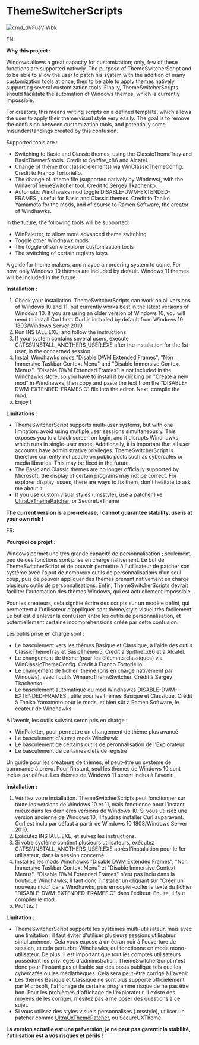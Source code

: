 # ThemeSwitcherScripts

![cmd_dVFuaVIWbk](https://user-images.githubusercontent.com/100134023/177014021-419b31c8-3530-4850-bdc6-c7009c575cad.png)

EN:

**Why this project :**

Windows allows a great capacity for customization; only, few of these functions are supported natively. The purpose of ThemeSwitcherScript and to be able to allow the user to patch his system with the addition of many customization tools at once, then to be able to apply themes natively supporting several customization tools.
Finally, ThemeSwitcherScripts should facilitate the automation of Windows themes, which is currently impossible.

For creators, this means writing scripts on a defined template, which allows the user to apply their theme/visual style very easily. The goal is to remove the confusion between customization tools, and potentially some misunderstandings created by this confusion.

Supported tools are :
- Switching to Basic and Classic themes, using the ClassicThemeTray and BasicThemer5 tools. Credit to Spitfire_x86 and Alcatel.
- Change of theme (for classic elements) via WinClassicThemeConfig. Credit to Franco Tortoriello.
- The change of .theme file (supported natively by Windows), with the WinaeroThemeSwitcher tool. Credit to Sergey Tkachenko.
- Automatic Windhawks mod toggle DISABLE-DWM-EXTENDED-FRAMES., useful for Basic and Classic themes. Credit to Taniko Yamamoto for the mods, and of course to Ramen Software, the creator of Windhawks.

In the future, the following tools will be supported:
- WinPaletter, to allow more advanced theme switching
- Toggle other Windhawk mods
- The toggle of some Explorer customization tools
- The switching of certain registry keys

A guide for theme makers, and maybe an ordering system to come.
For now, only Windows 10 themes are included by default. Windows 11 themes will be included in the future.

**Installation :**

1. Check your installation. ThemeSwitcherScripts can work on all versions of Windows 10 and 11, but currently works best in the latest versions of Windows 10. If you are using an older version of Windows 10, you will need to install Curl first. Curl is included by default from Windows 10 1803/Windows Server 2019.
2. Run INSTALL.EXE, and follow the instructions.
3. If your system contains several users, execute C:\TSS\INSTALL_ANOTHERS_USER.EXE after the installation for the 1st user, in the concerned session.
4. Install Windhawks mods "Disable DWM Extended Frames", "Non Immersive Taskbar Context Menu" and "Disable Immersive Context Menus". "Disable DWM Extended Frames" is not included in the Windhawks store, so you have to install it by clicking on "Create a new mod" in Windhawks, then copy and paste the text from the "DISABLE-DWM-EXTENDED-FRAMES.C" file into the editor. Next, compile the mod.
6. Enjoy !

**Limitations :**

- ThemeSwitcherScript supports multi-user systems, but with one limitation: avoid using multiple user sessions simultaneously. This exposes you to a black screen on login, and it disrupts Windhawks, which runs in single-user mode. Additionally, it is important that all user accounts have administrative privileges. ThemeSwitcherScript is therefore currently not usable on public posts such as cybercafés or media libraries. This may be fixed in the future.
- The Basic and Classic themes are no longer officially supported by Microsoft, the display of certain programs may not be correct. For explorer display issues, there are ways to fix them, don't hesitate to ask me about it.
- If you use custom visual styles (.msstyle), use a patcher like [UltraUxThemePatcher](https://mhoefs.eu/software_uxtheme.php?lang=en), or SecureUxTheme

**The current version is a pre-release, I cannot guarantee stability, use is at your own risk !**

FR:

**Pourquoi ce projet :**

Windows permet une très grande capacité de personnalisation ; seulement, peu de ces fonctions sont prise en charge nativement. Le but de ThemeSwitcherScript et de pouvoir permettre à l'utilisateur de patcher son système avec l'ajout de nombreux outils de personnalisations d'un seul coup, puis de pouvoir appliquer des thèmes prenant nativement en charge plusieurs outils de personnalisations.
Enfin, ThemeSwitcherScripts devrait faciliter l'automation des thèmes Windows, qui est actuellement impossible.

Pour les créateurs, cela signifie écrire des scripts sur un modèle défini, qui permettent à l'utilisateur d'appliquer sont thème/style visuel très facilement. Le but est d'enlever la confusion entre les outils de personnalisation, et potentiellement certaine incompréhensions créée par cette confusion.

Les outils prise en charge sont :
- Le basculement vers les thèmes Basique et Classique, à l'aide des outils ClassicThemeTray et BasicThemer5. Crédit à  Spitfire_x86 et à Alcatel.
- Le changement de thème (pour les éléemnts classiques) via WinClassicThemeConfig. Crédit à Franco Tortoriello.
- Le changement de fichier .theme (pris en charge nativement par Windows), avec l'outils WinaeroThemeSwitcher. Crédit à Sergey Tkachenko.
- Le basculement automatique du mod Windhawks DISABLE-DWM-EXTENDED-FRAMES., utile pour les thèmes Basique et Classique. Crédit à Taniko Yamamoto pour le mods, et bien sûr à  Ramen Software, le céateur de Windhawks.

A l'avenir, les outils suivant seron pris en charge :
- WinPaletter, pour permettre un changement de thème plus avancé
- Le basculement d'autres mods Windhawk
- Le basculement de certains outils de peronnalisation de l'Explorateur
- Le basculement de certaines clefs de registre

Un guide pour les créateurs de thèmes, et peut-être un système de commande à prévu.
Pour l'instant, seul les thèmes de Windows 10 sont inclus par défaut. Les thèmes de Windows 11 seront inclus à l'avenir.

**Installation :**

1. Vérifiez votre installation. ThemeSwitcherScripts peut fonctionner sur toute les versions de Windows 10 et 11, mais fonctionne pour l'instant mieux dans les dernières versions de Windows 10. Si vous utilisez une version ancienne de Windows 10, il faudras installer Curl auparavant. Curl est inclu par défaut à partir de Windows 10 1803/Windows Server 2019.
2. Exécutez INSTALL.EXE, et suivez les instructions.
3. Si votre système contient plusieurs utilisateurs, exécutez C:\TSS\INSTALL_ANOTHERS_USER.EXE après l'instalaltion pour le 1er utilisateur, dans la session concerné.
4. Installez les mods Windhawks "Disable DWM Extended Frames", "Non Immersive Taskbar Context Menu" et "Disable Immersive Context Menus". "Disable DWM Extended Frames" n'est pas inclu dans la boutique Windhawks, il faut donc l'installer un cliquant sur "Créer un nouveau mod" dans Windhawks, puis en copier-coller le texte du fichier "DISABLE-DWM-EXTENDED-FRAMES.C" dans l'éditeur. Enuite, il faut compiler le mod.
6. Profitez !

**Limitation :**

- ThemeSwitcherScript supporte les systèmes multi-utilisateur, mais avec une limitation : il faut éviter d'utiliser plusieurs sessions utilisateur simultanément. Cela vous expose à un écran noir à l'ouverture de session, et cela perturbre Windhawks, qui fonctionne en mode mono-utilisateur. De plus, il est important que tout les comptes utilisateurs possèdent les privilèges d'administration. ThemeSwitcherScript n'est donc pour l'instant pas utilisable sur des posts publique tels que les cybercafés ou les médiathèques. Cela sera peut-être corrigé à l'avenir.
- Les thèmes Basique et Classique ne sont plus supporté officielement par Microsoft, l'affichage de certains programme risque de ne pas être bon. Pour les problèmes d'affichage de l'explorateur, il existe des moyens de les corriger, n'ésitez pas à me poser des questions à ce sujet.
- Si vous utilisez des styles visuels personnalisés (.msstyle), utiliser un patcher comme [UltraUxThemePatcher](https://mhoefs.eu/software_uxtheme.php?lang=en), ou SecureUXTheme.

**La version actuelle est une préversion, je ne peut pas garentir la stabilité, l'utilisation est a vos risques et périls !**
